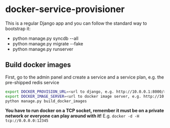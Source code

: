 docker-service-provisioner
==========================

This is a regular Django app and you can follow the standard way to bootstrap it:

- python manage.py syncdb --all
- python manage.py migrate --fake
- python manage.py runserver

Build docker images
-------------------

First, go to the admin panel and create a service and a service plan, e.g. the pre-shipped redis service

```bash
export DOCKER_PROVISION_URL=<url to django, e.g. http://10.0.0.1:8000/>
export DOCKER_IMAGE_SERVER=<url to docker image server, e.g. http://10.0.0.2:8000/>
python manage.py build_docker_images
```

**You have to run docker on a TCP socket, remember it must be on a private network or everyone can play around with it!**
E.g. 
```docker -d -H tcp://0.0.0.0:12345```
